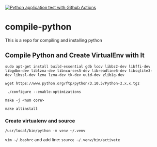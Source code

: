 [![Python application test with Github Actions](https://github.com/abidalimunnanc/compile-python/actions/workflows/testmycode.yml/badge.svg)](https://github.com/abidalimunnanc/compile-python/actions/workflows/testmycode.yml)

# compile-python
This is a repo for compiling and installing python

## Compile Python and Create VirtualEnv with It

`sudo apt-get install build-essential gdb lcov libbz2-dev libffi-dev libgdbm-dev liblzma-dev libncurses5-dev libreadline6-dev libsqlite3-dev libssl-dev lzma lzma-dev tk-dev uuid-dev zlib1g-dev`

`wget https://www.python.org/ftp/python/3.10.5/Python-3.x.x.tgz`

` ./configure --enable-optimizations`

`make -j <num core>`

`make altinstall `

### Create virtualenv and source

`/usr/local/bin/python -m venv ~/.venv`

`vim ~/.bashrc` and add line:  `source ~/.venv/bin/activate`

